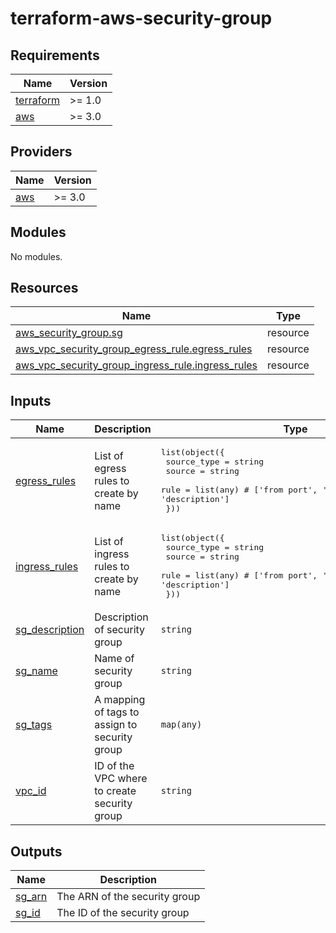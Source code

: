 # terraform-aws-security-group
<!-- BEGIN_TF_DOCS -->
## Requirements

| Name | Version |
|------|---------|
| <a name="requirement_terraform"></a> [terraform](#requirement\_terraform) | >= 1.0 |
| <a name="requirement_aws"></a> [aws](#requirement\_aws) | >= 3.0 |

## Providers

| Name | Version |
|------|---------|
| <a name="provider_aws"></a> [aws](#provider\_aws) | >= 3.0 |

## Modules

No modules.

## Resources

| Name | Type |
|------|------|
| [aws_security_group.sg](https://registry.terraform.io/providers/hashicorp/aws/latest/docs/resources/security_group) | resource |
| [aws_vpc_security_group_egress_rule.egress_rules](https://registry.terraform.io/providers/hashicorp/aws/latest/docs/resources/vpc_security_group_egress_rule) | resource |
| [aws_vpc_security_group_ingress_rule.ingress_rules](https://registry.terraform.io/providers/hashicorp/aws/latest/docs/resources/vpc_security_group_ingress_rule) | resource |

## Inputs

| Name | Description | Type | Default | Required |
|------|-------------|------|---------|:--------:|
| <a name="input_egress_rules"></a> [egress\_rules](#input\_egress\_rules) | List of egress rules to create by name | <pre>list(object({<br>    source_type = string<br>    source = string<br>    rule = list(any) # ['from port', 'to port', 'protocol', 'description']<br>  }))</pre> | `[]` | no |
| <a name="input_ingress_rules"></a> [ingress\_rules](#input\_ingress\_rules) | List of ingress rules to create by name | <pre>list(object({<br>    source_type = string<br>    source = string<br>    rule = list(any) # ['from port', 'to port', 'protocol', 'description']<br>  }))</pre> | `[]` | no |
| <a name="input_sg_description"></a> [sg\_description](#input\_sg\_description) | Description of security group | `string` | `""` | no |
| <a name="input_sg_name"></a> [sg\_name](#input\_sg\_name) | Name of security group | `string` | `""` | no |
| <a name="input_sg_tags"></a> [sg\_tags](#input\_sg\_tags) | A mapping of tags to assign to security group | `map(any)` | `{}` | no |
| <a name="input_vpc_id"></a> [vpc\_id](#input\_vpc\_id) | ID of the VPC where to create security group | `string` | n/a | yes |

## Outputs

| Name | Description |
|------|-------------|
| <a name="output_sg_arn"></a> [sg\_arn](#output\_sg\_arn) | The ARN of the security group |
| <a name="output_sg_id"></a> [sg\_id](#output\_sg\_id) | The ID of the security group |
<!-- END_TF_DOCS -->
